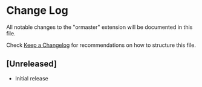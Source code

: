 # Change Log

All notable changes to the "ormaster" extension will be documented in this file.

Check [Keep a Changelog](http://keepachangelog.com/) for recommendations on how to structure this file.

## [Unreleased]

- Initial release